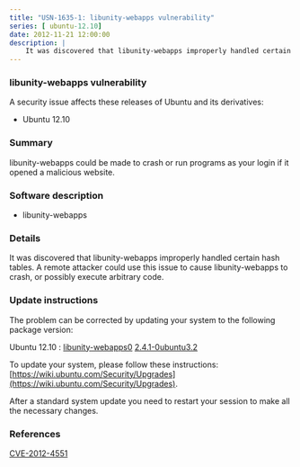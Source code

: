 ```yaml
---
title: "USN-1635-1: libunity-webapps vulnerability"
series: [ ubuntu-12.10]
date: 2012-11-21 12:00:00
description: |
    It was discovered that libunity-webapps improperly handled certain hash tables. A remote attacker could use this issue to cause libunity-webapps to crash, or possibly execute arbitrary code. 
--- 
```

 
### libunity-webapps vulnerability

A security issue affects these releases of Ubuntu and its derivatives:

* Ubuntu 12.10

### Summary

libunity-webapps could be made to crash or run programs as your login if it opened a malicious website.

### Software description

* libunity-webapps 

### Details

It was discovered that libunity-webapps improperly handled certain hash tables. A remote attacker could use this issue to cause libunity-webapps to crash, or possibly execute arbitrary code. 

### Update instructions

The problem can be corrected by updating your system to the following package version:

Ubuntu 12.10
 : [libunity-webapps0](https://launchpad.net/ubuntu/+source/libunity-webapps) <span> [2.4.1-0ubuntu3.2](https://launchpad.net/ubuntu/+source/libunity-webapps/2.4.1-0ubuntu3.2) </span> 

To update your system, please follow these instructions: [https://wiki.ubuntu.com/Security/Upgrades](https://wiki.ubuntu.com/Security/Upgrades).

After a standard system update you need to restart your session to make all the necessary changes. 

### References

 [CVE-2012-4551](http://people.ubuntu.com/~ubuntu-security/cve/CVE-2012-4551)
 
